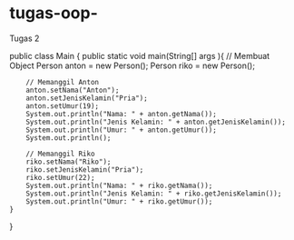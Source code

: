 # tugas-oop-
Tugas 2

public class Main {
    public static void main(String[] args ){
        // Membuat Object
        Person anton = new Person();
        Person riko = new Person();

        // Memanggil Anton
        anton.setNama("Anton");
        anton.setJenisKelamin("Pria");
        anton.setUmur(19);
        System.out.println("Nama: " + anton.getNama());
        System.out.println("Jenis Kelamin: " + anton.getJenisKelamin());
        System.out.println("Umur: " + anton.getUmur());
        System.out.println();

        // Memanggil Riko
        riko.setNama("Riko");
        riko.setJenisKelamin("Pria");
        riko.setUmur(22);
        System.out.println("Nama: " + riko.getNama());
        System.out.println("Jenis Kelamin: " + riko.getJenisKelamin());
        System.out.println("Umur: " + riko.getUmur());
    }
}
